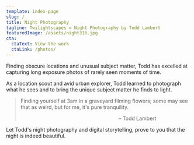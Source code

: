 ```yaml
---
template: index-page
slug: /
title: Night Photography
tagline: Twilightscapes = Night Photography by Todd Lambert
featuredImage: /assets/night316.jpg
cta:
  ctaText: View the work
  ctaLink: /photos/
---
```


Finding obscure locations and unusual subject matter, Todd has excelled at capturing long exposure photos of rarely seen moments of time.

As a location scout and avid urban explorer, Todd learned to photograph what he sees and to bring the unique subject matter he finds to light. 

> Finding yourself at 3am in a graveyard filming flowers; some may see that as weird, but for me, it's pure tranquility.
> <div style="text-align:right; margin-right:20%; margin-top:10px;" /> – Todd Lambert

Let Todd's night photography and digital storytelling, prove to you that the night is indeed beautiful.

